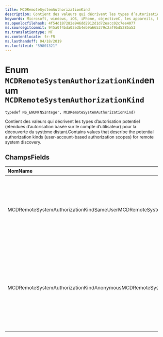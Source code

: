 ```yaml
---
title: MCDRemoteSystemAuthorizationKind
description: Contient des valeurs qui décrivent les types d’autorisation potentiel (étendues d’autorisation basée sur le compte d’utilisateur) pour la découverte du système distant.
keywords: Microsoft, windows, iOS, iPhone, objectiveC, les appareils, Project Rome connectés
ms.openlocfilehash: 4f54d187282e946dd2912d1d72eacc02c7ee4077
ms.sourcegitcommit: 945a0f4bda02e3b4eb9a665379c2af9bd5285a53
ms.translationtype: MT
ms.contentlocale: fr-FR
ms.lasthandoff: 04/18/2019
ms.locfileid: "59801321"
---
```

# <a name="enum-mcdremotesystemauthorizationkind"></a><span data-ttu-id="a4917-104">Enum `MCDRemoteSystemAuthorizationKind`</span><span class="sxs-lookup"><span data-stu-id="a4917-104">enum `MCDRemoteSystemAuthorizationKind`</span></span> 

```
typedef NS_ENUM(NSInteger, MCDRemoteSystemAuthorizationKind)
```  

<span data-ttu-id="a4917-105">Contient des valeurs qui décrivent les types d’autorisation potentiel (étendues d’autorisation basée sur le compte d’utilisateur) pour la découverte du système distant.</span><span class="sxs-lookup"><span data-stu-id="a4917-105">Contains values that describe the potential authorization kinds (user-account-based authorization scopes) for remote system discovery.</span></span> 

## <a name="fields"></a><span data-ttu-id="a4917-106">Champs</span><span class="sxs-lookup"><span data-stu-id="a4917-106">Fields</span></span>

| <span data-ttu-id="a4917-107">Nom</span><span class="sxs-lookup"><span data-stu-id="a4917-107">Name</span></span>                              | <span data-ttu-id="a4917-108">Value</span><span class="sxs-lookup"><span data-stu-id="a4917-108">Value</span></span> | <span data-ttu-id="a4917-109">Description</span><span class="sxs-lookup"><span data-stu-id="a4917-109">Description</span></span>                    |
|:----------------------------------|:------|:-------------------------------|
| <span data-ttu-id="a4917-110">MCDRemoteSystemAuthorizationKindSameUser</span><span class="sxs-lookup"><span data-stu-id="a4917-110">MCDRemoteSystemAuthorizationKindSameUser</span></span>   | <span data-ttu-id="a4917-111">0</span><span class="sxs-lookup"><span data-stu-id="a4917-111">0</span></span>     | <span data-ttu-id="a4917-112">Le système peut uniquement découvrir et connexion d’appareils par le même compte d’utilisateur est connectés à.</span><span class="sxs-lookup"><span data-stu-id="a4917-112">The system can only discover and connect with devices signed onto by the same user account.</span></span>   |
| <span data-ttu-id="a4917-113">MCDRemoteSystemAuthorizationKindAnonymous</span><span class="sxs-lookup"><span data-stu-id="a4917-113">MCDRemoteSystemAuthorizationKindAnonymous</span></span> | <span data-ttu-id="a4917-114">1</span><span class="sxs-lookup"><span data-stu-id="a4917-114">1</span></span>     | <span data-ttu-id="a4917-115">Le système peut détecter et se connecter avec les appareils des autres utilisateurs autant qu’elles sont trouve à proximité et autoriser la détection anonyme.</span><span class="sxs-lookup"><span data-stu-id="a4917-115">The system can discover and connect with other users' devices, provided they are in proximity and allow anonymous discovery.</span></span>  |

